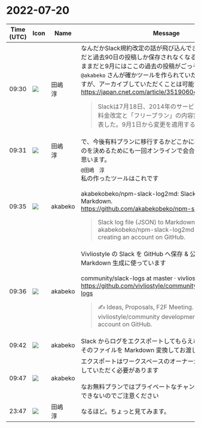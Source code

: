 # 2022-07-20

|Time (UTC)|Icon|Name|Message|
|---|---|---|---|
|09:30|![](https://secure.gravatar.com/avatar/698cc14290c3976fdd9f0a23494b87c1.jpg?s=72&d=https%3A%2F%2Fa.slack-edge.com%2Fdf10d%2Fimg%2Favatars%2Fava_0018-72.png)|田嶋　淳|なんだかSlack規約改定の話が飛び込んできました。無料プランだと過去90日の投稿しか保存されなくなるとのことなのでこのままだと9月にはここの過去の投稿がごっそり消えます。`@akabeko` さんが確かツールを作られていたと記憶しているのですが、アーカイブしていただくことは可能でしょうか？<br><https://japan.cnet.com/article/35190604/><br><blockquote>Slackは7月18日、2014年のサービス開始以来初となる料金改定と「フリープラン」の内容変更を実施すると発表した。9月1日から変更を適用する。</blockquote>|
|09:31|![](https://secure.gravatar.com/avatar/698cc14290c3976fdd9f0a23494b87c1.jpg?s=72&d=https%3A%2F%2Fa.slack-edge.com%2Fdf10d%2Fimg%2Favatars%2Fava_0018-72.png)|田嶋　淳|で、今後有料プランに移行するかどこかに移転するかみたいなのを決めるためにも一回オンラインで会合をした方がよいかと思います。|
|09:35|![](https://avatars.slack-edge.com/2019-05-15/638093501942_087e2fbb499f3940fa9f_72.png)|akabeko|`@田嶋　淳`<br>私の作ったツールはこれです<br><br>akabekobeko/npm-slack-log2md: Slack log file (JSON) to Markdown.<br><https://github.com/akabekobeko/npm-slack-log2md><br><blockquote>Slack log file (JSON) to Markdown. Contribute to akabekobeko/npm-slack-log2md development by creating an account on GitHub.</blockquote>|
|09:36|![](https://avatars.slack-edge.com/2019-05-15/638093501942_087e2fbb499f3940fa9f_72.png)|akabeko|Vivliostyle の Slack を GitHub へ保存 &amp; 公開するための<br>Markdown 生成に使っています<br><br>community/slack-logs at master · vivliostyle/community<br><https://github.com/vivliostyle/community/tree/master/slack-logs><br><blockquote>✍️ Ideas, Proposals, F2F Meeting. Contribute to vivliostyle/community development by creating an account on GitHub.</blockquote>|
|09:42|![](https://avatars.slack-edge.com/2019-05-15/638093501942_087e2fbb499f3940fa9f_72.png)|akabeko|Slack からログをエクスポートしてもらえれば<br>そのファイルを Markdown 変換してお渡しできます|
|09:47|![](https://avatars.slack-edge.com/2019-05-15/638093501942_087e2fbb499f3940fa9f_72.png)|akabeko|エクスポートはワークスペースのオーナーか管理者の方に実行していただく必要があります<br><br>なお無料プランではプライベートなチャンネルはエクスポートできないのでご注意ください|
|23:47|![](https://secure.gravatar.com/avatar/698cc14290c3976fdd9f0a23494b87c1.jpg?s=72&d=https%3A%2F%2Fa.slack-edge.com%2Fdf10d%2Fimg%2Favatars%2Fava_0018-72.png)|田嶋　淳|なるほど。ちょっと見てみます。|
